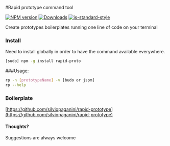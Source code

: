 #Rapid prototype command tool

[![NPM version][npm-image]][npm-url]
[![Downloads][downloads-image]][npm-url]
[![js-standard-style][standard-image]][standard-url]

Create prototypes boilerplates running one line of code on your terminal

### Install
Need to install globally in order to have the command available everywhere.

```bash
[sudo] npm -g install rapid-proto
```


###Usage:

```bash
rp -n [prototypeName] -v [budo or jspm]
rp --help
```

### Boilerplate

[https://github.com/silviopaganini/rapid-prototype](https://github.com/silviopaganini/rapid-prototype)


#### Thoughts?
Suggestions are always welcome

[npm-image]: https://img.shields.io/npm/v/rapid-proto.svg?style=flat-square
[npm-url]: https://npmjs.org/package/rapid-proto
[downloads-image]: http://img.shields.io/npm/dm/rapid-proto.svg?style=flat-square
[standard-image]: https://img.shields.io/badge/code%20style-standard-brightgreen.svg?style=flat-square
[standard-url]: https://github.com/feross/standard
